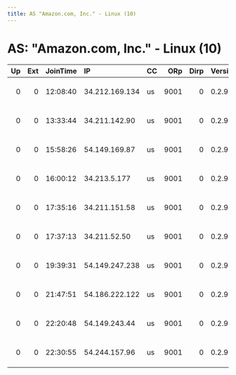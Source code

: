 ```yaml
---
title: AS "Amazon.com, Inc." - Linux (10)
---
```


# AS: "Amazon.com, Inc." - Linux (10)

|   Up |   Ext | JoinTime   | IP             | CC   |   ORp |   Dirp | Version   | Contact               | Nickname            |   eFamMembers |
|-----:|------:|:-----------|:---------------|:-----|------:|-------:|:----------|:----------------------|:--------------------|--------------:|
|    0 |     0 | 12:08:40   | 34.212.169.134 | us   |  9001 |      0 | 0.2.9.11  | root at example dot o | citest14787c3HmIBT2 |             1 |
|    0 |     0 | 13:33:44   | 34.211.142.90  | us   |  9001 |      0 | 0.2.9.11  | root at example dot o | citest14738MNKVVKfP |             1 |
|    0 |     0 | 15:58:26   | 54.149.169.87  | us   |  9001 |      0 | 0.2.9.11  | root at example dot o | citest14824bfspk2v3 |             1 |
|    0 |     0 | 16:00:12   | 34.213.5.177   | us   |  9001 |      0 | 0.2.9.11  | root at example dot o | citest14825XzRDPRYv |             1 |
|    0 |     0 | 17:35:16   | 34.211.151.58  | us   |  9001 |      0 | 0.2.9.11  | root at example dot o | citest14848vPIazSkE |             1 |
|    0 |     0 | 17:37:13   | 34.211.52.50   | us   |  9001 |      0 | 0.2.9.11  | root at example dot o | citest14847MmznNkRS |             1 |
|    0 |     0 | 19:39:31   | 54.149.247.238 | us   |  9001 |      0 | 0.2.9.11  | root at example dot o | citest14903HI58gLyR |             1 |
|    0 |     0 | 21:47:51   | 54.186.222.122 | us   |  9001 |      0 | 0.2.9.11  | root at example dot o | citest14959MKLANRBX |             1 |
|    0 |     0 | 22:20:48   | 54.149.243.44  | us   |  9001 |      0 | 0.2.9.11  | root at example dot o | citest14979jZSd3IRY |             1 |
|    0 |     0 | 22:30:55   | 54.244.157.96  | us   |  9001 |      0 | 0.2.9.11  | root at example dot o | citest14980tKS4CDUy |             1 |
